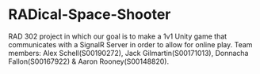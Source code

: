 # RADical-Space-Shooter
RAD 302 project in which our goal is to make a 1v1 Unity game that communicates with a SignalR Server in order to allow for online play.
Team members: Alex Schell(S00190272), Jack Gilmartin(S00171013), Donnacha Fallon(S00167922) & Aaron Rooney(S00148820).
